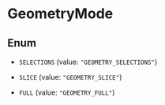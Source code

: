 

# GeometryMode

## Enum


* `SELECTIONS` (value: `"GEOMETRY_SELECTIONS"`)

* `SLICE` (value: `"GEOMETRY_SLICE"`)

* `FULL` (value: `"GEOMETRY_FULL"`)



